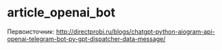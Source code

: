 # article_openai_bot

Первоисточник:
http://directprobi.ru/blogs/chatgpt-python-aiogram-api-openai-telegram-bot-py-gpt-dispatcher-data-message/
